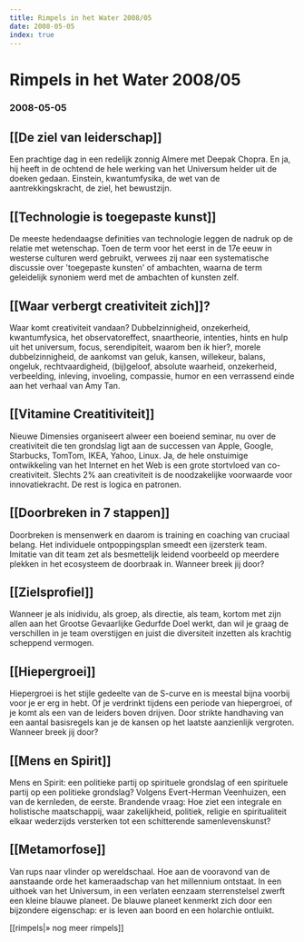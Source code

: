 ```yaml
---
title: Rimpels in het Water 2008/05
date: 2008-05-05
index: true
---
```


# Rimpels in het Water 2008/05
### 2008-05-05

## [[De ziel van leiderschap]]
Een prachtige dag in een redelijk zonnig Almere met Deepak Chopra. En ja, hij heeft in de ochtend de hele werking van het Universum helder uit de doeken gedaan. Einstein, kwantumfysika, de wet van de aantrekkingskracht, de ziel, het bewustzijn.

## [[Technologie is toegepaste kunst]]
De meeste hedendaagse definities van technologie leggen de nadruk op de relatie met wetenschap. Toen de term voor het eerst in de 17e eeuw in westerse culturen werd gebruikt, verwees zij naar een systematische discussie over 'toegepaste kunsten' of ambachten, waarna de term geleidelijk synoniem werd met de ambachten of kunsten zelf.

## [[Waar verbergt creativiteit zich]]?
Waar komt creativiteit vandaan? Dubbelzinnigheid, onzekerheid, kwantumfysica, het observatoreffect, snaartheorie, intenties, hints en hulp uit het universum, focus, serendipiteit, waarom ben ik hier?, morele dubbelzinnigheid, de aankomst van geluk, kansen, willekeur, balans, ongeluk, rechtvaardigheid, (bij)geloof, absolute waarheid, onzekerheid, verbeelding, inleving, invoeling, compassie, humor en een verrassend einde aan het verhaal van Amy Tan.

## [[Vitamine Creatitiviteit]]
Nieuwe Dimensies organiseert alweer een boeiend seminar, nu over de creativiteit die ten grondslag ligt aan de successen van Apple, Google, Starbucks, TomTom, IKEA, Yahoo, Linux. Ja, de hele onstuimige ontwikkeling van het Internet en het Web is een grote stortvloed van co-creativiteit. Slechts 2% aan creativiteit is de noodzakelijke voorwaarde voor innovatiekracht. De rest is logica en patronen.

## [[Doorbreken in 7 stappen]]
Doorbreken is mensenwerk en daarom is training en coaching van cruciaal belang. Het individuele ontpoppingsplan smeedt een ijzersterk team. Imitatie van dit team zet als besmettelijk leidend voorbeeld op meerdere plekken in het ecosysteem de doorbraak in. Wanneer breek jij door?

## [[Zielsprofiel]]
Wanneer je als inidividu, als groep, als directie, als team, kortom met zijn allen aan het Grootse Gevaarlijke Gedurfde Doel werkt, dan wil je graag de verschillen in je team overstijgen en juist die diversiteit inzetten als krachtig scheppend vermogen.

## [[Hiepergroei]]
Hiepergroei is het stijle gedeelte van de S-curve en is meestal bijna voorbij voor je er erg in hebt. Of je verdrinkt tijdens een periode van hiepergroei, of je komt als een van de leiders boven drijven. Door strikte handhaving van een aantal basisregels kan je de kansen op het laatste aanzienlijk vergroten. Wanneer breek jij door?

## [[Mens en Spirit]]
Mens en Spirit: een politieke partij op spirituele grondslag of een spirituele partij op een politieke grondslag? Volgens Evert-Herman Veenhuizen, een van de kernleden, de eerste. Brandende vraag: Hoe ziet een integrale en holistische maatschappij, waar zakelijkheid, politiek, religie en spiritualiteit elkaar wederzijds versterken tot een schitterende samenlevenskunst?

## [[Metamorfose]]
Van rups naar vlinder op wereldschaal. Hoe aan de vooravond van de aanstaande orde het kameraadschap van het millennium ontstaat. In een uithoek van het Universum, in een verlaten eenzaam sterrenstelsel zwerft een kleine blauwe planeet. De blauwe planeet kenmerkt zich door een bijzondere eigenschap: er is leven aan boord en een holarchie ontluikt.

[[rimpels|» nog meer rimpels]]